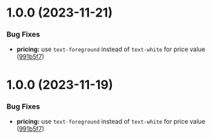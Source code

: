 # 1.0.0 (2023-11-21)


### Bug Fixes

* **pricing:** use `text-foreground` instead of `text-white` for price value ([991b5f7](https://github.com/mrlemoos/party-planner/commit/991b5f74bb49a981c8baf27f1249e6b3d14516b4))

# 1.0.0 (2023-11-19)


### Bug Fixes

* **pricing:** use `text-foreground` instead of `text-white` for price value ([991b5f7](https://github.com/mrlemoos/party-planner/commit/991b5f74bb49a981c8baf27f1249e6b3d14516b4))
